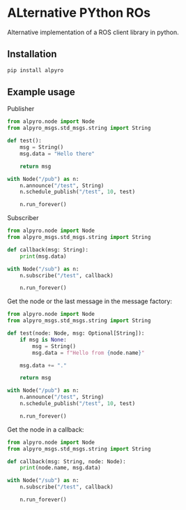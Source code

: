 # **AL**ternative **PY**thon **RO**s
Alternative implementation of a ROS client library in python.

## Installation
```bash
pip install alpyro
```

## Example usage
Publisher
```python
from alpyro.node import Node
from alpyro_msgs.std_msgs.string import String

def test():
    msg = String()
    msg.data = "Hello there"

    return msg

with Node("/pub") as n:
    n.announce("/test", String)
    n.schedule_publish("/test", 10, test)

    n.run_forever()
```

Subscriber
```python
from alpyro.node import Node
from alpyro_msgs.std_msgs.string import String

def callback(msg: String):
    print(msg.data)

with Node("/sub") as n:
    n.subscribe("/test", callback)

    n.run_forever()
```

Get the node or the last message in the message factory:
```python
from alpyro.node import Node
from alpyro_msgs.std_msgs.string import String

def test(node: Node, msg: Optional[String]):
    if msg is None:
        msg = String()
        msg.data = f"Hello from {node.name}"

    msg.data += "."

    return msg

with Node("/pub") as n:
    n.announce("/test", String)
    n.schedule_publish("/test", 10, test)

    n.run_forever()
```

Get the node in a callback:
```python
from alpyro.node import Node
from alpyro_msgs.std_msgs.string import String

def callback(msg: String, node: Node):
    print(node.name, msg.data)

with Node("/sub") as n:
    n.subscribe("/test", callback)

    n.run_forever()
```
